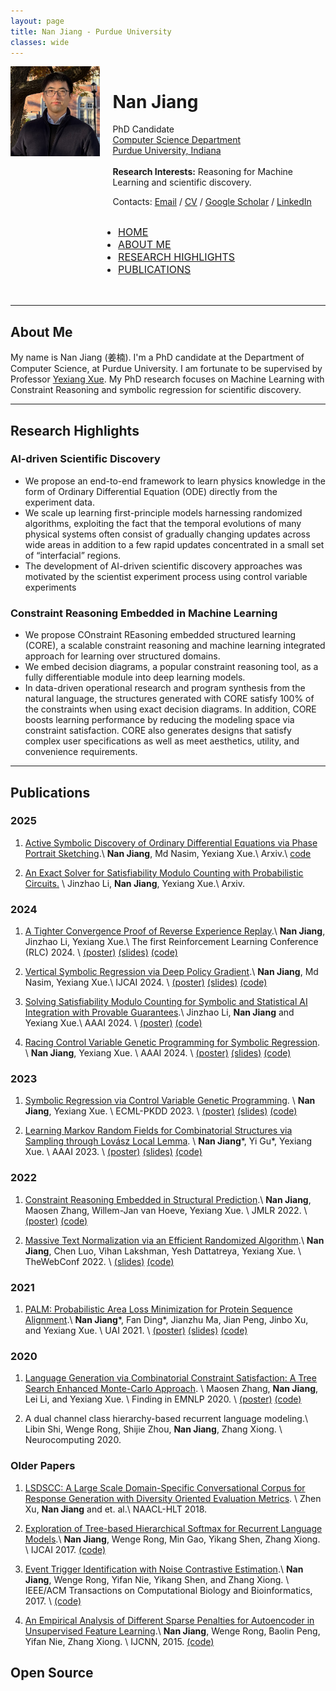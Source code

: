 ```yaml
---
layout: page
title: Nan Jiang - Purdue University
classes: wide
---
```


<div style="display: flex;">
  <div style="flex: 0.8;">
    <div class="image-container">
        <img  src="/images/nanjiang.jpeg" class="centered-image">
    </div>
  </div>
  <div style="flex: 1.9; padding-left: 20px;">
    <h1>Nan Jiang</h1>
    <p>
          PhD Candidate
          <br>
          <a href="https://cs.purdue.edu/">Computer Science Department</a>
          <br>
          <a href="https://purdue.edu/">Purdue University, Indiana</a> 
          <br>
          <br>
          <strong>Research Interests:</strong> Reasoning for Machine Learning and scientific discovery. 
          <p>Contacts: <a href="mailto:jiang631@purdue.edu">Email</a> / <a href="/images/CV.pdf">CV</a> / <a href="https://scholar.google.com/citations?user=AiMRnWUAAAAJ&amp;hl=en">Google Scholar</a> / <a href="https://www.linkedin.com/in/jiangnanhugo/">LinkedIn</a></p>
        </p>
  </div>
</div>


<nav class="navbar" style="display: flex; font-size: 16px; justify-content: space-around; text-transform: uppercase;">
<ul>
  <li><a href="/">Home</a> </li>
  <li><a href="#about-me">About me</a> </li>
  <li><a href="#research-highlights">Research Highlights</a> </li>
  <li><a href="#publications">PUBLICATIONS</a> </li>
</ul>
</nav>



<br>

---
## About Me

My name is Nan Jiang (姜楠). I'm a PhD candidate at the Department of Computer Science, at Purdue University. 
I am fortunate to be supervised by Professor [Yexiang Xue](https://www.cs.purdue.edu/homes/yexiang/). My PhD research focuses on Machine Learning with Constraint Reasoning and symbolic regression for scientific discovery. 
<br>

---
## Research Highlights

### AI-driven Scientific Discovery

- We propose an end-to-end framework to learn physics knowledge in the form of Ordinary Differential Equation (ODE) directly from the experiment data.
- We scale up learning first-principle models harnessing randomized algorithms, exploiting the fact that the temporal evolutions of many physical systems often consist of gradually changing updates across wide areas in addition to a few rapid updates concentrated in a small set of “interfacial” regions.
- The development of AI-driven scientific discovery approaches was motivated by the scientist experiment process using control variable experiments


### Constraint Reasoning Embedded in Machine Learning

- We propose COnstraint REasoning embedded structured learning (CORE), a scalable constraint reasoning and machine learning integrated approach for learning over structured domains.
- We embed decision diagrams, a popular constraint reasoning tool, as a fully differentiable module into deep learning models.
- In data-driven operational research and program synthesis from the natural language, the structures generated with CORE satisfy 100% of the constraints when using exact decision diagrams. In addition, CORE boosts learning performance by reducing the modeling space via constraint satisfaction.
CORE also generates designs that satisfy complex user specifications as well as meet aesthetics, utility, and convenience requirements.


---
## Publications

### 2025

1. [Active Symbolic Discovery of Ordinary Differential Equations via Phase Portrait Sketching](https://arxiv.org/pdf/2409.01416).\\
**Nan Jiang**, Md Nasim, Yexiang Xue.\\
Arxiv.\\
[code](https://github.com/jiangnanhugo/APPS-ODE/)

1. [An Exact Solver for Satisfiability Modulo Counting with Probabilistic Circuits.]() \\
Jinzhao Li, **Nan Jiang**, Yexiang Xue.\\
Arxiv.

### 2024

1. [A Tighter Convergence Proof of Reverse Experience Replay](https://rlj.cs.umass.edu/2024/papers/Paper50.html).\\
**Nan Jiang**, Jinzhao Li, Yexiang Xue.\\
The first Reinforcement Learning Conference (RLC) 2024. \\
[(poster)](/static/rlc24_poster.pdf) [(slides)](/static/rlc24_slides.pdf) [(code)](https://github.com/jiangnanhugo/RER-proof)

1.  [Vertical Symbolic Regression via Deep Policy Gradient](https://arxiv.org/pdf/2402.00254).\\
**Nan Jiang**, Md Nasim, Yexiang Xue.\\
IJCAI 2024. \\
[(poster)](/static/ijcai24_poster.pdf) [(slides)](/static/ijcai24_slides.pdf) [(code)](https://github.com/jiangnanhugo/VSR-DPG)

1.  [Solving Satisfiability Modulo Counting for Symbolic and Statistical AI Integration with Provable Guarantees](https://arxiv.org/abs/2309.08883).\\
Jinzhao Li, **Nan Jiang** and Yexiang Xue.\\
AAAI 2024. \\
[(poster)](/static/aaai24_smc_poster.pdf) [(code)](https://github.com/jil016/xor-smc)


1. [Racing Control Variable Genetic Programming for Symbolic Regression](https://arxiv.org/abs/2309.07934). \\
**Nan Jiang**, Yexiang Xue. \\
AAAI 2024. \\
 [(poster)](/static/aaai24_racing_poster.pdf) [(slides)](/static/aaai24_slides.pdf) [(code)](https://bitbucket.org/xlnxyx/racing_cvgp/src/master/)

### 2023

1. [Symbolic Regression via Control Variable Genetic Programming](https://link.springer.com/chapter/10.1007/978-3-031-43421-1_11). \\
**Nan Jiang**, Yexiang Xue. \\
ECML-PKDD 2023. \\
[(poster)](/static/ecml2023_poster.pdf) [(slides)](/static/ecml2023_slides.pdf) [(code)](https://github.com/jiangnanhugo/cvgp)

1.  [Learning Markov Random Fields for Combinatorial Structures via Sampling through Lovász Local Lemma](https://ojs.aaai.org/index.php/AAAI/article/view/25516/25288). \\
**Nan Jiang**\*, Yi Gu\*, Yexiang Xue. \\
AAAI 2023. \\
[(poster)](/static/aaai2023_poster.pdf) [(slides)](/static/aaai23_slides.pdf) [(code)](https://github.com/jiangnanhugo/nelson-cd)

### 2022

1. [Constraint Reasoning Embedded in Structural Prediction](https://www.jmlr.org/papers/volume23/21-1484/21-1484.pdf).\\
**Nan Jiang**, Maosen Zhang, Willem-Jan van Hoeve, Yexiang Xue. \\
JMLR 2022. \\
[(poster)](/static/jmlr21_poster.pdf) [(code)](https://jiangnanhugo.github.io/CORE-SP/)

1. [Massive Text Normalization via an Efficient Randomized Algorithm](https://dl.acm.org/doi/pdf/10.1145/3485447.3512015).\\
**Nan Jiang**, Chen Luo, Vihan Lakshman, Yesh Dattatreya, Yexiang Xue. \\
TheWebConf 2022. \\
[(slides)](/static/www2022_slides.pdf) [(code)](https://bitbucket.org/jiang631/lsh_norm/src/master/)

### 2021

1. [PALM: Probabilistic Area Loss Minimization for Protein Sequence Alignment](https://proceedings.mlr.press/v161/ding21c/ding21c.pdf).\\
**Nan Jiang**\*, Fan Ding\*, Jianzhu Ma, Jian Peng, Jinbo Xu, and Yexiang Xue. \\
UAI 2021. \\
[(poster)](/static/UAI21_poster.pdf) [(slides)](/static/uai21_slides.pdf)  [(code)](https://github.com/jiangnanhugo/PALM)

### 2020
1. [Language Generation via Combinatorial Constraint Satisfaction: A Tree Search Enhanced Monte-Carlo Approach](https://aclanthology.org/2020.findings-emnlp.115.pdf). \\
Maosen Zhang, **Nan Jiang**, Lei Li, and Yexiang Xue. \\
Finding in EMNLP 2020. \\
[(poster)](/static/EMNLP2020_poster.pdf) [(code)](https://github.com/Milozms/TSMH)

1. A dual channel class hierarchy-based recurrent language modeling.\\
Libin Shi, Wenge Rong, Shijie Zhou, **Nan Jiang**, Zhang Xiong.  \\
Neurocomputing 2020.

### Older Papers

1. [LSDSCC: A Large Scale Domain-Specific Conversational Corpus for Response Generation with Diversity Oriented Evaluation Metrics](https://aclanthology.org/N18-1188.pdf). \\
Zhen Xu, **Nan Jiang** and et. al.\\
NAACL-HLT 2018.

1. [Exploration of Tree-based Hierarchical Softmax for Recurrent Language Models](https://www.ijcai.org/proceedings/2017/0271.pdf).\\
**Nan Jiang**, Wenge Rong, Min Gao, Yikang Shen, Zhang Xiong. \\
IJCAI 2017. [(code)](https://github.com/jiangnanhugo/lmkit)

1. [Event Trigger Identification with Noise Contrastive Estimation](https://ieeexplore.ieee.org/stamp/stamp.jsp?arnumber=7936538).\\
**Nan Jiang**, Wenge Rong, Yifan Nie, Yikang Shen, and Zhang Xiong.  \\
IEEE/ACM Transactions on Computational Biology and Bioinformatics, 2017. \\
[(code)](https://github.com/jiangnanHugo/mlee-nce)

1. [An Empirical Analysis of Different Sparse Penalties for Autoencoder in Unsupervised Feature Learning](https://ieeexplore.ieee.org/stamp/stamp.jsp?tp=&arnumber=7280568).\\
**Nan Jiang**, Wenge Rong, Baolin Peng, Yifan Nie, Zhang Xiong. \\
IJCNN, 2015. [(code)](https://github.com/jiangnanhugo/Undergraduate_Design/tree/master/Self-Taught-Learning)

## Open Source
